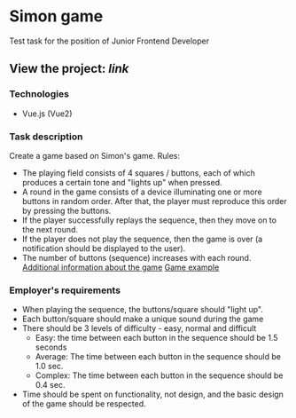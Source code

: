 # Simon game
Test task for the position of Junior Frontend Developer

## View the project: *link*

### Technologies
+ Vue.js (Vue2) 

### Task description
Create a game based on Simon's game.
Rules:
+ The playing field consists of 4 squares / buttons, each of which produces a certain tone and "lights up" when pressed.
+ A round in the game consists of a device illuminating one or more buttons in random order. After that, the player must reproduce this order by pressing the buttons.
+ If the player successfully replays the sequence, then they move on to the next round.
+ If the player does not play the sequence, then the game is over (a notification should
be displayed to the user).
+ The number of buttons (sequence) increases with each round.
[Additional information about the game](https://en.wikipedia.org/wiki/Simon_(game))
[Game example](http://www.kellyking.me/projects/simon/)

### Employer's requirements  
+ When playing the sequence, the buttons/square should "light up".
+ Each button/square should make a unique sound during the game
+ There should be 3 levels of difficulty - easy, normal and difficult
  + Easy: the time between each button in the sequence should be 1.5 seconds
  + Average: The time between each button in the sequence should be 1.0 sec.
  + Complex: The time between each button in the sequence should be 0.4 sec.
+ Time should be spent on functionality, not design, and the basic design of the game should be respected.
